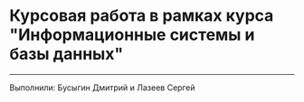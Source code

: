 # Курсовая работа в рамках курса "Информационные системы и базы данных"
------------------------
Выполнили: Бусыгин Дмитрий и Лазеев Сергей
